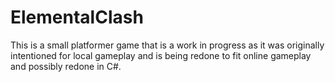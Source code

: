 # ElementalClash
This is a small platformer game that is a work in progress as it was originally intentioned for local gameplay and is being redone to fit online gameplay and possibly redone in C#.